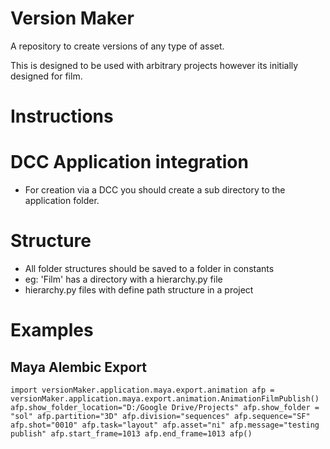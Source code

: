 # Version Maker
A repository to create versions of any type of asset.

This is designed to be used with arbitrary projects however its initially designed for film.


# Instructions

# DCC Application integration
- For creation via a DCC you should create a sub directory to the application folder.

# Structure
- All folder structures should be saved to a folder in constants
- eg: 'Film' has a directory with a hierarchy.py file
- hierarchy.py files with define path structure in a project




# Examples

## Maya Alembic Export

`
import versionMaker.application.maya.export.animation
afp = versionMaker.application.maya.export.animation.AnimationFilmPublish()
afp.show_folder_location="D:/Google Drive/Projects"
afp.show_folder = "sol"
afp.partition="3D"
afp.division="sequences"
afp.sequence="SF"
afp.shot="0010"
afp.task="layout"
afp.asset="ni"
afp.message="testing publish"
afp.start_frame=1013
afp.end_frame=1013
afp()
`